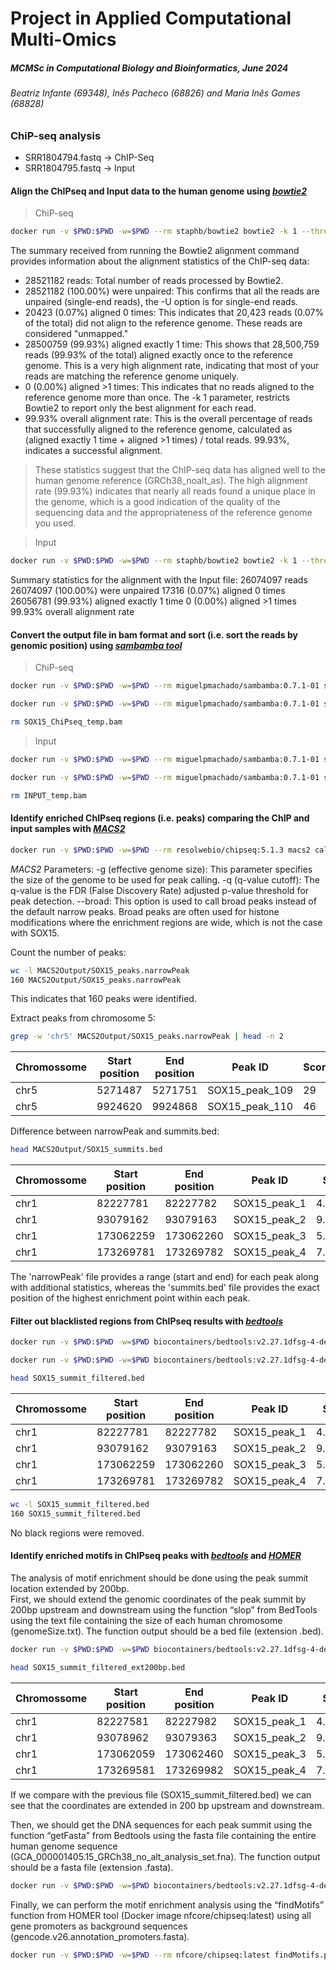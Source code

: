 # Project in Applied Computational Multi-Omics
##### _MCMSc in Computational Biology and Bioinformatics, June 2024_
###### _Beatriz Infante (69348), Inês Pacheco (68826) and Maria Inês Gomes (68828)_

### ChiP-seq analysis

- SRR1804794.fastq -> ChIP-Seq
- SRR1804795.fastq -> Input

#### Align the ChIPseq and Input data to the human genome using [*bowtie2*][bowtie2]
> ChiP-seq

```sh
docker run -v $PWD:$PWD -w=$PWD --rm staphb/bowtie2 bowtie2 -k 1 --threads 10 -x ./Genomes/GRCh38_noalt_as/GRCh38_noalt_as -U SRR1804794.fastq -S SOX15_ChiPseq.sam
```

The summary received from running the Bowtie2 alignment command provides information about the alignment statistics of the ChIP-seq data:
- 28521182 reads: Total number of reads processed by Bowtie2.
- 28521182 (100.00%) were unpaired: This confirms that all the reads are unpaired (single-end reads), the -U option is for single-end reads.
- 20423 (0.07%) aligned 0 times: This indicates that 20,423 reads (0.07% of the total) did not align to the reference genome. These reads are considered "unmapped."
- 28500759 (99.93%) aligned exactly 1 time: This shows that 28,500,759 reads (99.93% of the total) aligned exactly once to the reference genome. This is a very high alignment rate, indicating that most of your reads are matching the reference genome uniquely.
- 0 (0.00%) aligned >1 times: This indicates that no reads aligned to the reference genome more than once. The -k 1 parameter, restricts Bowtie2 to report only the best alignment for each read.
- 99.93% overall alignment rate: This is the overall percentage of reads that successfully aligned to the reference genome, calculated as (aligned exactly 1 time + aligned >1 times) / total reads. 99.93%, indicates a successful alignment.

> These statistics suggest that the ChIP-seq data has aligned well to the human genome reference (GRCh38_noalt_as). The high alignment rate (99.93%) indicates that nearly all reads found a unique place in the genome, which is a good indication of the quality of the sequencing data and the appropriateness of the reference genome you used.


> Input
```sh
docker run -v $PWD:$PWD -w=$PWD --rm staphb/bowtie2 bowtie2 -k 1 --threads 10 -x ./Genomes/GRCh38_noalt_as/GRCh38_noalt_as -U SRR1804795.fastq -S INPUT.sam
```
Summary statistics for the alignment with the Input file:
26074097 reads
26074097 (100.00%) were unpaired
17316 (0.07%) aligned 0 times
26056781 (99.93%) aligned exactly 1 time
0 (0.00%) aligned >1 times
99.93% overall alignment rate


#### Convert the output file in bam format and sort (i.e. sort the reads by genomic position) using [*sambamba tool*][sam]
> ChiP-seq

```sh
docker run -v $PWD:$PWD -w=$PWD --rm miguelpmachado/sambamba:0.7.1-01 sambamba view -t 10 -S -f bam SOX15_ChiPseq.sam -o SOX15_ChiPseq_temp.bam   

docker run -v $PWD:$PWD -w=$PWD --rm miguelpmachado/sambamba:0.7.1-01 sambamba sort -t 10 -o SOX15_ChiPseq.bam SOX15_ChiPseq_temp.bam

rm SOX15_ChiPseq_temp.bam
```
> Input

```sh
docker run -v $PWD:$PWD -w=$PWD --rm miguelpmachado/sambamba:0.7.1-01 sambamba view -t 10 -S -f bam INPUT.sam -o INPUT_temp.bam

docker run -v $PWD:$PWD -w=$PWD --rm miguelpmachado/sambamba:0.7.1-01 sambamba sort -t 10 -o INPUT.bam INPUT_temp.bam

rm INPUT_temp.bam
```


#### Identify enriched ChIPseq regions (i.e. peaks) comparing the ChIP and input samples with [*MACS2*][macs2]

```sh
docker run -v $PWD:$PWD -w=$PWD --rm resolwebio/chipseq:5.1.3 macs2 callpeak -t SOX15_ChiPseq.bam -c INPUT.bam -f BAM -g 2.7e9 -q 0.05 -n SOX15 --outdir MACS2Output
```
*MACS2* Parameters:
-g (effective genome size): This parameter specifies the size of the genome to be used for peak calling. 
-q (q-value cutoff): The q-value is the FDR (False Discovery Rate) adjusted p-value threshold for peak detection.
--broad: This option is used to call broad peaks instead of the default narrow peaks. Broad peaks are often used for histone modifications where the enrichment regions are wide, which is not the case with SOX15.

Count the number of peaks:
```sh
wc -l MACS2Output/SOX15_peaks.narrowPeak
160 MACS2Output/SOX15_peaks.narrowPeak
```
This indicates that 160 peaks were identified.

Extract peaks from chromosome 5:
```sh
grep -w 'chr5' MACS2Output/SOX15_peaks.narrowPeak | head -n 2
```

| Chromossome | Start position | End position | Peak ID | Score |Strand |signalValue |pValue |qvalue |peak |
| ------ | ------ | ------ | ------ | ------ |------ |------ |------ |------ |------ |
| chr5   | 5271487| 5271751|SOX15_peak_109| 29| . | 4.34577|7.84899|2.92391  | 85
| chr5   | 9924620|9924868 | SOX15_peak_110| 46| . |4.27126 |10.05897  | 4.65962 | 75

Difference between narrowPeak and summits.bed:
```sh
head MACS2Output/SOX15_summits.bed
```
| Chromossome | Start position | End position | Peak ID | Score |
| ------ | ------ | ------ | ------ | ------ |
| chr1 | 82227781 | 82227782|SOX15_peak_1| 4.02574
| chr1 |93079162  |93079163 | SOX15_peak_2| 9.87931
| chr1 | 173062259 |173062260 | SOX15_peak_3|5.46890
| chr1 |173269781  |173269782 | SOX15_peak_4|7.58579

The 'narrowPeak' file provides a range (start and end) for each peak along with additional statistics, whereas the 'summits.bed' file provides the exact position of the highest enrichment point within each peak.


#### Filter out blacklisted regions from ChIPseq results with [*bedtools*][bedtools]
```sh
docker run -v $PWD:$PWD -w=$PWD biocontainers/bedtools:v2.27.1dfsg-4-deb_cv1 bedtools intersect -v -a MACS2Output/SOX15_peaks.narrowPeak -b Genomes/hg38.blacklist.bed > SOX15_peaks_filtered.bed

docker run -v $PWD:$PWD -w=$PWD biocontainers/bedtools:v2.27.1dfsg-4-deb_cv1 bedtools intersect -v -a MACS2Output/SOX15_summits.bed -b Genomes/hg38.blacklist.bed > SOX15_summit_filtered.bed
```

```sh
head SOX15_summit_filtered.bed
```
| Chromossome | Start position | End position | Peak ID | Score |
| ------ | ------ | ------ | ------ | ------ |
| chr1 | 82227781 | 82227782|SOX15_peak_1| 4.02574
| chr1 |93079162  |93079163 | SOX15_peak_2| 9.87931
| chr1 | 173062259 |173062260 | SOX15_peak_3|5.46890
| chr1 |173269781  |173269782 | SOX15_peak_4|7.58579

```sh
wc -l SOX15_summit_filtered.bed
160 SOX15_summit_filtered.bed
```
No black regions were removed.

#### Identify enriched motifs in ChIPseq peaks with [*bedtools*][bedtools] and [*HOMER*][homer]

The analysis of motif enrichment should be done using the peak summit location extended by 200bp.  
First, we should extend the genomic coordinates of the peak summit by 200bp upstream and downstream using the function “slop” from BedTools using the text file containing the size of each human chromosome (genomeSize.txt). The function output should be a bed file (extension .bed). 

```sh
docker run -v $PWD:$PWD -w=$PWD biocontainers/bedtools:v2.27.1dfsg-4-deb_cv1 bedtools slop -i SOX15_summit_filtered.bed -g Genomes/genomeSize.txt -b 200 > SOX15_summit_filtered_ext200bp.bed
```
```sh
head SOX15_summit_filtered_ext200bp.bed
```

| Chromossome | Start position | End position | Peak ID | Score |
| ------ | ------ | ------ | ------ | ------ |
| chr1 | 82227581 | 82227982|SOX15_peak_1| 4.02574
| chr1 |93078962  |93079363 | SOX15_peak_2| 9.87931
| chr1 | 173062059 |173062460 | SOX15_peak_3|5.46890
| chr1 |173269581  |173269982 | SOX15_peak_4|7.58579

If we compare with the previous file (SOX15_summit_filtered.bed) we can see that the coordinates are extended in 200 bp upstream and downstream.

Then, we should get the DNA sequences for each peak summit using the function “getFasta” from Bedtools using the fasta file containing the entire human genome sequence (GCA_000001405.15_GRCh38_no_alt_analysis_set.fna). The function output should be a fasta file (extension .fasta). 
```sh
docker run -v $PWD:$PWD -w=$PWD biocontainers/bedtools:v2.27.1dfsg-4-deb_cv1 bedtools getfasta -fi Genomes/GCA_000001405.15_GRCh38_no_alt_analysis_set.fna -bed SOX15_summit_filtered_ext200bp.bed > SOX15_summit_filtered_ext200bp.fasta
```

Finally, we can perform the motif enrichment analysis using the “findMotifs” function from HOMER tool (Docker image nfcore/chipseq:latest) using all gene promoters as background sequences (gencode.v26.annotation_promoters.fasta). 

```sh
docker run -v $PWD:$PWD -w=$PWD --rm nfcore/chipseq:latest findMotifs.pl SOX15_summit_filtered_ext200bp.fasta fasta HOMER -fasta Genomes/gencode.v26.annotation_promoters.fasta
```

   [Git]: <https://github.com/mivgomes/ACM-OM_project/blob/d73c88e983dd7cd38d810a5051dc977c1cf42b2c/ChiP-seq_SOX15>
   [bowtie2]: <https://bowtie-bio.sourceforge.net/bowtie2/index.shtml>
   [sam]: <https://lomereiter.github.io/sambamba/docs/sambamba-view.html>
   [macs2]: <https://hbctraining.github.io/Intro-to-ChIPseq/lessons/05_peak_calling_macs.html>
   [bedtools]: <https://bedtools.readthedocs.io/en/latest/>
   [homer]: <http://homer.ucsd.edu/homer/motif/fasta.html>

